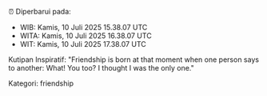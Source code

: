 ⏰ Diperbarui pada:
- WIB: Kamis, 10 Juli 2025 15.38.07 UTC
- WITA: Kamis, 10 Juli 2025 16.38.07 UTC
- WIT: Kamis, 10 Juli 2025 17.38.07 UTC

Kutipan Inspiratif:
"Friendship is born at that moment when one person says to another: What! You too? I thought I was the only one."


Kategori: friendship


